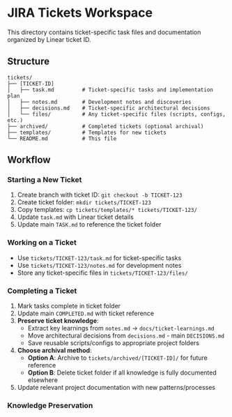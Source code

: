 # JIRA Tickets Workspace

This directory contains ticket-specific task files and documentation organized by Linear ticket ID.

## Structure

```
tickets/
├── [TICKET-ID]
│   ├── task.md         # Ticket-specific tasks and implementation plan
│   ├── notes.md        # Development notes and discoveries
│   ├── decisions.md    # Ticket-specific architectural decisions
│   └── files/          # Any ticket-specific files (scripts, configs, etc.)
├── archived/           # Completed tickets (optional archival)
├── templates/          # Templates for new tickets
└── README.md           # This file
```

## Workflow

### Starting a New Ticket

1. Create branch with ticket ID: `git checkout -b TICKET-123`
2. Create ticket folder: `mkdir tickets/TICKET-123`
3. Copy templates: `cp tickets/templates/* tickets/TICKET-123/`
4. Update `task.md` with Linear ticket details
5. Update main `TASK.md` to reference the ticket folder

### Working on a Ticket

- Use `tickets/TICKET-123/task.md` for ticket-specific tasks
- Use `tickets/TICKET-123/notes.md` for development notes
- Store any ticket-specific files in `tickets/TICKET-123/files/`

### Completing a Ticket

1. Mark tasks complete in ticket folder
2. Update main `COMPLETED.md` with ticket reference
3. **Preserve ticket knowledge**:
   - Extract key learnings from `notes.md` → `docs/ticket-learnings.md`
   - Move architectural decisions from `decisions.md` - main `DECISIONS.md`
   - Save reusable scripts/configs to appropriate project folders
4. **Choose archival method**:
   - **Option A**: Archive to `tickets/archived/[TICKET-ID]/` for future reference
   - **Option B**: Delete ticket folder if all knowledge is fully documented elsewhere
5. Update relevant project documentation with new patterns/processes

### Knowledge Preservation
